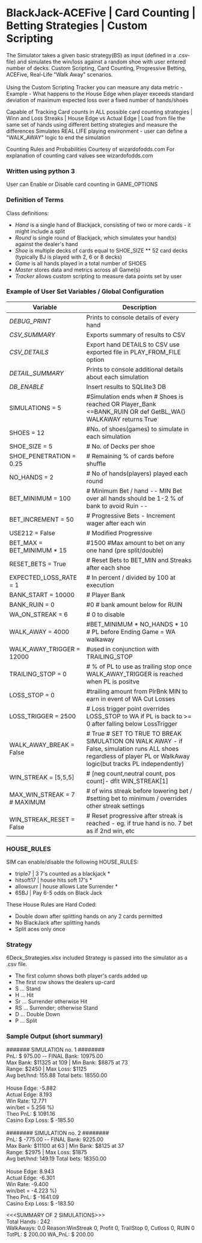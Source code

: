 BlackJack-ACEFive | Card Counting | Betting Strategies | Custom Scripting
==============================================
The Simulator takes a given basic strategy(BS) as input (defined in a .csv-file) and simulates the win/loss against a random shoe with user entered number of decks.   Custom Scripting, Card Counting, Progressive Betting, ACEFive, Real-Life "Walk Away" scenarios.
<br><br>Using the Custom Scripting Tracker you can measure any data metric - Example - What happens to the House Edge when player exceeds standard deviation of maximum expected loss over a fixed number of hands/shoes

Capable of Tracking Card counts in ALL possible card counting strategies | Winn and Loss Streaks | House Edge vs Actual Edge | Load from file the same set of hands using different betting strategies and measure the differences
Simulates REAL LIFE playing environment - user can define a "WALK_AWAY" logic to end the simulation


Counting Rules and Probabilities Courtesy of wizardofodds.com
For explanation of counting card values see wizardofodds.com

### Written using python 3
User can Enable or Disable card counting in GAME_OPTIONS 

### Definition of Terms

Class definitions:
* *Hand* is a single hand of Blackjack, consisting of two or more cards - it might include a split
* *Round* is single round of Blackjack, which simulates your hand(s) against the dealer's hand
* *Shoe* is multiple decks of cards equal to SHOE_SIZE ** 52 card decks (typically BJ is played with 2, 6 or 8 decks)
* *Game* is all hands played in a total number of SHOES
* *Master* stores data and metrics across all Game(s)
* *Tracker* allows custom scripting to measure data points set by user

### Example of User Set Variables / Global Configuration
| Variable        | Description         |
| ------------- |-------------|
| *DEBUG_PRINT* | Prints to console details of every hand
| *CSV_SUMMARY* | Exports summary of results to CSV 
| *CSV_DETAILS* | Export hand DETAILS to CSV  use exported file in PLAY_FROM_FILE option 
| *DETAIL_SUMMARY* | Prints to console additional details about each simulation 
| *DB_ENABLE* | Insert results to SQLlite3 DB
| SIMULATIONS = 5 | #Simulation ends when # Shoes is reached OR Player_Bank <=BANK_RUIN OR def GetBL_WA() WALKAWAY returns True
| SHOES = 12 | #No. of shoes(games) to simulate in each simulation
| SHOE_SIZE = 5 | # No. of Decks per shoe
| SHOE_PENETRATION = 0.25 | # Remaining % of cards before shuffle 
| NO_HANDS = 2 | # No of hands(players) played each round | Set to any # of hands 1 or higher
| BET_MINIMUM = 100  | # Minimum Bet / hand -- MIN Bet over all hands should be 1-2 % of bank to avoid Ruin --
| BET_INCREMENT = 50 | # Progressive Bets - Increment wager after each win | set to 0 to disable Progressive betting
| USE212 = False | # Modified Progressive 
| BET_MAX =  BET_MINIMUM * 15 | #1500 #Max amount to bet on any one hand (pre split/double)
| RESET_BETS = True|  # Reset Bets to BET_MIN and Streaks after each shoe
| EXPECTED_LOSS_RATE = 1 | # In percent / divided by 100 at execution | Casino Expected Loss  Theo Loss / For Comps
| BANK_START = 10000 | # Player Bank
| BANK_RUIN =  0 | #0 # bank amount below for RUIN
| WA_ON_STREAK = 6 | # 0 to disable | Times player reaches WIN_STREAK to trigger automatic WALK_AWAY (WA) | uses CT_Streak[WIN_STREAK[1]] to count
| WALK_AWAY =  4000 | #BET_MINIMUM * NO_HANDS * 10 # PL before Ending Game = WA walkaway
| WALK_AWAY_TRIGGER =  12000 | #used in conjunction with TRAILING_STOP
| TRAILING_STOP = 0 | # % of PL to use as trailing stop once WALK_AWAY_TRIGGER is reached when PL is positve | set to 0 to disable
| LOSS_STOP = 0 | #trailing amount from PlrBnk MIN to earn in event of WA Cut Losses | set to 0 to disable
| LOSS_TRIGGER = 2500 | # Loss trigger point overrides LOSS_STOP to WA if PL is back to >= 0 after falling below LossTrigger | LOSS_STOP must be > 0 to enable this feature
| WALK_AWAY_BREAK = False | # True # SET TO TRUE TO BREAK SIMULATION ON WALK AWAY - if False, simulation runs ALL shoes regardless of player PL or WalkAway logic(but tracks PL independently)
| WIN_STREAK = [5,5,5]  | # [neg count,neutral count, pos count]- dflt WIN_STREAK[1]| when progessive betting the number of consecutive hands to win before resetting to BET_MINIMUM |use inconjunction with COUNT_TIER[0] 
| MAX_WIN_STREAK = 7 # MAXIMUM | # of wins streak before lowering bet / #setting bet to minimum / overrides other streak settings
| WIN_STREAK_RESET = False | # Reset progressive after streak is reached - eg. if true hand is no. 7 bet as if 2nd win, etc | when false after win streak consecutive wins are BET_MIN until a loss


### HOUSE_RULES

SIM can enable/disable the following HOUSE_RULES:

* triple7 | 3 7's counted as a blackjack *
* hitsoft17 | house hits soft 17's *
* allowsurr | house allows Late Surrender *
* 65BJ | Pay 6-5 odds on Black Jack

These House Rules are Hard Coded:

* Double down after splitting hands on any 2 cards permitted
* No BlackJack after splitting hands
* Split aces only once
    
### Strategy

6Deck_Strategies.xlsx included
Strategy is passed into the simulator as a .csv file. 

* The first column shows both player's cards added up
* The first row shows the dealers up-card
* S ... Stand
* H ... Hit
* Sr ... Surrender otherwise Hit
* RS ... Surrender; otherwise Stand
* D ... Double Down
* P ... Split

### Sample Output (short summary)

####### SIMULATION no. 1 ########<br>
PnL: $ 975.00 -- FINAL Bank: 10975.00<br>
Max Bank: $11325 at 109 | Min Bank: $8875 at 73<br>
Range: $2450 | Max Loss: $1125<br>
Avg bet/hnd: 155.88  Total bets: 18550.00<br>
<br>
House Edge: -5.882<br>
Actual Edge: 8.193<br>
Win Rate: 12.771<br>
win/bet = 5.256 %)<br>
Theo PnL: $ 1091.16<br>
Casino Exp Loss: $ -185.50<br>
<br>
######## SIMULATION no. 2 ########<br>
PnL: $ -775.00 -- FINAL Bank: 9225.00<br>
Max Bank: $11100 at 63 | Min Bank: $8125 at 37<br>
Range: $2975 | Max Loss: $1875<br>
Avg bet/hnd: 149.19  Total bets: 18350.00<br>
<br>
House Edge: 8.943<br>
Actual Edge: -6.301<br>
Win Rate: -9.400<br>
win/bet = -4.223 %)<br>
Theo PnL: $ -1641.09<br>
Casino Exp Loss: $ -183.50<br>

<<<SUMMARY OF 2 SIMULATIONS>>><br>
Total Hands : 242<br>
WalkAways: 0.0 Reason:WinStreak 0, Profit 0, TrailStop 0, Cutloss 0, RUIN 0 <br>
TotPL: $ 200.00  WA_PnL: $ 200.00 <br>
